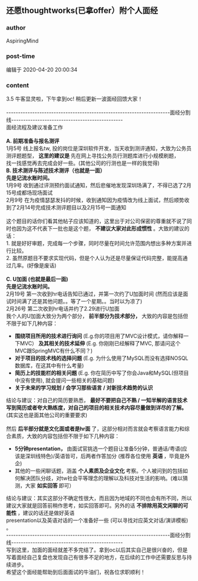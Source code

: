 ## 还愿thoughtworks(已拿offer）附个人面经
### author 
AspiringMind
### post-time 

编辑于  2020-04-20 20:00:34
### content 
<div class="post-topic-des nc-post-content">
 <div>
  3.5 牛客显灵啦，下午拿到oc! 稍后更新一波面经回馈大家！
  <br/>
 </div>
 <div>
  <br/>
 </div>
 <div>
  ---------------------------------------------------------------------面经分割线-----------------------------------------------
 </div>
 <div>
  面经流程及建议准备工作
 </div>
 <div>
  <br/>
 </div>
 <div>
  <strong>
   A. 前期准备与报名测评
  </strong>
  <br/>
 </div>
 <div>
  1月5号 线上报名tw, 投的岗位是深圳软件开发，当天收到测评通知，大致为公务员测评题题型，
  <strong>
   这里的建议是
  </strong>
  先在网上寻找公务员行测题库进行小规模刷题，
 </div>
 <div>
  找一找感觉再去完成会好一些。(其他公司的行测也是一样的我觉得)
 </div>
 <div>
  <strong>
   B. 技术测评与陈述技术测评（也就是一面）
  </strong>
 </div>
 <div>
  <strong>
   先是记流水账时间。
  </strong>
  <br/>
 </div>
 <div>
  1月9号 收到通过评测预约面试通知，然后悲催地发现深圳场满了，不得已选了2月15号成都场现场面试
  <br/>
 </div>
 <div>
  2月9号 在为疫情瑟瑟发抖的时候，收到通知因为疫情改为线上面试，然后顺势收到了2月14号完成技术测评题目以及2月15号一面通知
 </div>
 <div>
  <br/>
 </div>
 <div>
  这个题目的话你们看其他帖子应该知道的，这里出于对公司保密的尊重就不说了同时也因为这不代表下一批也是这个题，
  <strong>
   不建议大家对此形成惯性
  </strong>
  。大致的建议的话：
 </div>
 <div>
  1. 就是好好审题，完成每一个步骤，同时尽量在时间允许范围内想出多种方案并进行比较。
 </div>
 <div>
  2. 虽然原题目不要求实现代码，但是个人认为还是尽量保证代码完整，能提高通过几率。(好像是废话)
 </div>
 <div>
  <br/>
 </div>
 <div>
  <strong>
   C. U加面 (也就是最后一面)
  </strong>
 </div>
 <div>
  <strong>
   先是记流水账时间。
  </strong>
  <br/>
 </div>
 <div>
  2月19号 第一次收到hr电话告知已通过，并第一次约了U加面时间 (然而应该是面试时间满了还是其他问题。。等了一个星期。。当时以为凉了)
 </div>
 <div>
  2月26号 第二次收到hr电话并约了2.29进行U加面
 </div>
 <div>
  我个人的U加面大致分为两个部分，
  <strong>
   前半部分为技术部分，
  </strong>
  大致的内容是包括但不限于如下几种内容：
 </div>
 <div>
  <ul>
   <li>
    <strong>
     围绕项目所用的技术进行询问
    </strong>
    (E.g.你的项目用了MVC设计模式，请你解释一下MVC）
    <strong>
     及其相关的技术延伸
    </strong>
    (E.g. 你刚刚已经解释了MVC, 那请问这个MVC跟SpringMVC有什么不同？)
   </li>
   <li>
    <strong>
     对于项目的技术栈的选择问题
    </strong>
    (E.g. 为什么使用了MySQL而没有选择NOSQL数据库，在这其中有什么考量)
   </li>
   <li>
    <strong>
     简历上的技能栏的相关问题
    </strong>
    (E.g. 你在简历中写了你会Java和MySQL(但项目中没有使用), 就会提问一些相关的基础问题)
   </li>
   <li>
    <strong>
     关于未来的学习规划 / 会学习那些语言 / 对新技术趋势的认识
    </strong>
   </li>
  </ul>
  <div>
   结论与建议：对自己的简历要熟悉，
   <strong>
    最好不要把自己不熟 / 一知半解的语言技术写到简历或者夸大熟练度，对自己的项目的相关技术内容尽量做到详尽的了解。
   </strong>
   (其实这也是面其他公司的重要要求)
  </div>
  <div>
   <br/>
  </div>
  <div>
   然后
   <strong>
    后半部分就是文化面或者是hr面
   </strong>
   了，这部分相对而言就会考察语言能力和综合素质，大致的内容包括但不限于如下几种内容：
  </div>
  <div>
   <ul>
    <li>
     <strong>
      5分钟presentation，
     </strong>
     由面试官挑选一个题目让准备5分钟，普通话/粤语(应该是深圳线特色)/英语皆可，后两者作答加分 (推荐各位使用
     <strong>
      英语
     </strong>
     ，毕竟是外企)
    </li>
    <li>
     其他的一些闲聊话题，涵盖
     <strong>
      个人素质及企业文化
     </strong>
     考察。个人被问到的包括如何解决团队分歧，对tw社会平等理念的理解以及科技对生活的影响。(难以猜测，大家
     <strong>
      如实回答
     </strong>
     即可）
    </li>
   </ul>
   <div>
    结论与建议：其实这部分不确定性很大，而且因为地域的不同也会有所不同，所以建议大家就是回答前稍作思考，如实回答即可。另外的话
    <strong>
     不排除用英文闲聊的可能性
    </strong>
    ，建议的话还是做好英语
   </div>
   <div>
    presentation以及英语对话的一个准备好一些 (可以寻找对应英文对话/演讲模板) 。
    <br/>
   </div>
   <div>
    ---------------------------------------------------------------------面经分割线-----------------------------------------------
   </div>
   <div>
    写到这里，加面的面经就差不多完结了。拿到oc以后其实自己是很兴奋的，但是写着面经自己复盘也发现自己有很多不足的地方，在后续的工作中还需要反思与持续进步。
   </div>
   <div>
    希望这个面经能帮助到后面面试的牛油们，祝各位求职顺利！
    <br/>
   </div>
   <div>
    <br/>
   </div>
  </div>
 </div>
</div>
